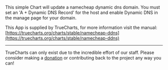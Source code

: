 This simple Chart will update a namecheap dynamic dns domain. You must set an 'A + Dynamic DNS Record' for the host and enable Dynamic DNS in the manage page for your domain.

This App is supplied by TrueCharts, for more information visit the manual: [https://truecharts.org/charts/stable/namecheap-ddns](https://truecharts.org/charts/stable/namecheap-ddns)

---

TrueCharts can only exist due to the incredible effort of our staff.
Please consider making a [donation](https://truecharts.org/sponsor) or contributing back to the project any way you can!
